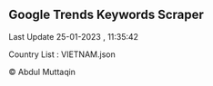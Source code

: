 

## Google Trends Keywords Scraper 
 
Last Update 25-01-2023 , 11:35:42

Country List :
VIETNAM.json



© Abdul Muttaqin 
